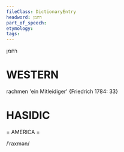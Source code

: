 ```yaml
---
fileClass: DictionaryEntry
headword: רחמן
part_of_speech: 
etymology: 
tags: 
---
```

רחמן

WESTERN
========

rachmen 'ein Mitleidiger' {Friedrich 1784: 33}

HASIDIC
=======
= AMERICA = 

/ˈraxmən/